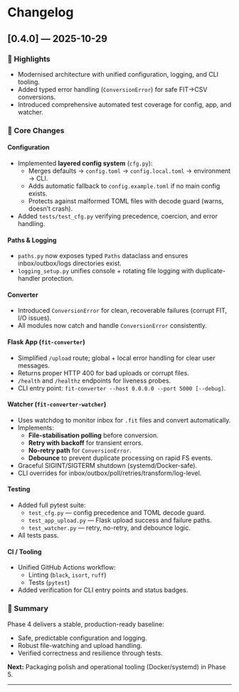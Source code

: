 # Changelog

## [0.4.0] — 2025-10-29

### 🚀 Highlights
- Modernised architecture with unified configuration, logging, and CLI tooling.
- Added typed error handling (`ConversionError`) for safe FIT→CSV conversions.
- Introduced comprehensive automated test coverage for config, app, and watcher.

### 🧱 Core Changes
#### Configuration
- Implemented **layered config system** (`cfg.py`):
  - Merges defaults → `config.toml` → `config.local.toml` → environment → CLI.
  - Adds automatic fallback to `config.example.toml` if no main config exists.
  - Protects against malformed TOML files with decode guard (warns, doesn’t crash).
- Added `tests/test_cfg.py` verifying precedence, coercion, and error handling.

#### Paths & Logging
- `paths.py` now exposes typed `Paths` dataclass and ensures inbox/outbox/logs directories exist.
- `logging_setup.py` unifies console + rotating file logging with duplicate-handler protection.

#### Converter
- Introduced `ConversionError` for clean, recoverable failures (corrupt FIT, I/O issues).
- All modules now catch and handle `ConversionError` consistently.

#### Flask App (`fit-converter`)
- Simplified `/upload` route; global + local error handling for clear user messages.
- Returns proper HTTP 400 for bad uploads or corrupt files.
- `/health` and `/healthz` endpoints for liveness probes.
- CLI entry point: `fit-converter --host 0.0.0.0 --port 5000 [--debug]`.

#### Watcher (`fit-converter-watcher`)
- Uses watchdog to monitor inbox for `.fit` files and convert automatically.
- Implements:
  - **File-stabilisation polling** before conversion.
  - **Retry with backoff** for transient errors.
  - **No-retry path** for `ConversionError`.
  - **Debounce** to prevent duplicate processing on rapid FS events.
- Graceful SIGINT/SIGTERM shutdown (systemd/Docker-safe).
- CLI overrides for inbox/outbox/poll/retries/transform/log-level.

#### Testing
- Added full pytest suite:
  - `test_cfg.py` — config precedence and TOML decode guard.
  - `test_app_upload.py` — Flask upload success and failure paths.
  - `test_watcher.py` — retry, no-retry, and debounce logic.
- All tests pass.

#### CI / Tooling
- Unified GitHub Actions workflow:
  - Linting (`black`, `isort`, `ruff`)
  - Tests (`pytest`)
- Added verification for CLI entry points and status badges.

### 🧩 Summary
Phase 4 delivers a stable, production-ready baseline:
- Safe, predictable configuration and logging.
- Robust file-watching and upload handling.
- Verified correctness and resilience through tests.

**Next:** Packaging polish and operational tooling (Docker/systemd) in Phase 5.

---
